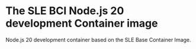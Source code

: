 # The SLE BCI Node.js 20 development Container image

Node.js 20 development container based on the SLE Base Container Image.
